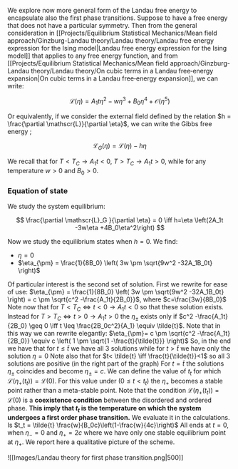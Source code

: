 We explore now more general form of the Landau free energy to encapsulate also the first phase transitions.
Suppose to have a free energy that does not have a particular symmetry.
Then from the general consideration in [[Projects/Equilibrium Statistical Mechanics/Mean field approach/Ginzburg-Landau theory/Landau theory/Landau free energy expression for the Ising model|Landau free energy expression for the Ising model]] that applies to any free energy function, and from [[Projects/Equilibrium Statistical Mechanics/Mean field approach/Ginzburg-Landau theory/Landau theory/On cubic terms in a Landau free‐energy expansion|On cubic terms in a Landau free‐energy expansion]], we can write:

$$ \mathscr{L}(\eta) = A_1 t \eta^2 -w\eta^3 + B_0\eta^4 + \mathcal{O}(\eta^5) $$

Or equivalently, if we consider the external field defined by the relation $h = \frac{\partial \mathscr{L}}{\partial \eta}$, we can write the Gibbs free energy ;

$$ \mathscr{L}_G(\eta) = \mathscr{L}(\eta) -h\eta $$

We recall that for $T<T_C \to A_1t <0$, $T>T_C \to A_1t >0$, while for any temperature $w>0$ and  $B_0 >0$.
### Equation of state

We study the system equilibrium:

$$ \frac{\partial \mathscr{L}_G }{\partial \eta} = 0 \iff h=\eta \left(2A_1t -3w\eta +4B_0\eta^2\right) $$

Now we study the equilibrium states when $h=0$. We find:

- $\eta = 0$
- $\eta_{\pm} = \frac{1}{8B_0} \left( 3w \pm \sqrt{9w^2 -32A_1B_0t} \right)$

Of particular interest is the second set of solution. First we rewrite for ease of use: $\eta_{\pm} = \frac{1}{8B_0} \left( 3w \pm \sqrt{9w^2 -32A_1B_0t} \right) = c \pm \sqrt{c^2 -\frac{A_1t}{2B_0}}$, where $c=\frac{3w}{8B_0}$
Note now that for  $T<T_C \iff t<0 \to A_1t <0$ so that these solution exists. Instead for $T>T_C \iff t>0 \to A_1t >0$ the $\eta_{\pm}$ exists only if $c^2 -\frac{A_1t}{2B_0} \geq 0 \iff t \leq \frac{2B_0c^2}{A_1} \equiv \tilde{t}$.
Note that in this way we can rewrite elegantly: $\eta_{\pm}= c \pm \sqrt{c^2 -\frac{A_1t}{2B_0}} \equiv c \left( 1 \pm \sqrt{1 -\frac{t}{\tilde{t}}} \right)$
So, in the end we have that for $t\leq \tilde{t}$ we have all 3 solutions while for $t > \tilde{t}$ we have only the solution $\eta = 0$
Note also that for $t< \tilde{t} \iff \frac{t}{\tilde{t}}<1$ so all 3 solutions are positive (in the right part of the graph)
For $t=\tilde{t}$ the solutions $\eta_{\pm}$ coincides and become $\eta_{\pm} = c$.
We can define the value of $t_t$ for which $\mathscr{L}(\eta_+(t_t)) = \mathscr{L}(0)$. For this value under ($0\leq t<t_t$) the $\eta_+$ becomes a stable point rather than a meta-stable point. Note that the condition $\mathscr{L}(\eta_+(t_t)) = \mathscr{L}(0)$ is a **coexistence condition** between the disordered and ordered phase.
**This imply that $t_t$ is the temperature on which the system undergoes a first order phase transition.**
We evaluate it in the calculations. Is $t_t = \tilde{t} \frac{w}{B_0c}\left(1-\frac{w}{4c}\right)$
All ends at $t=0$, when $\eta_- =0$ and $\eta_+ = 2c$ where we have only one stable equilibrium point at $\eta_+$.
We report here a qualitative picture of the scheme.

![[Images/Landau theory for first phase transition.png|500]]
